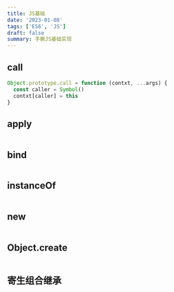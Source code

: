 ```yaml
---
title: JS基础
date: '2023-01-08'
tags: ['ES6', 'JS']
draft: false
summary: 手撕JS基础实现
---
```


## call

```js
Object.prototype.call = function (contxt, ...args) {
  const caller = Symbol()
  contxt[caller] = this
}
```

## apply

```js

```

## bind

```js

```

## instanceOf

```js

```

## new

```js

```

## Object.create

```js

```

## 寄生组合继承

```js

```
